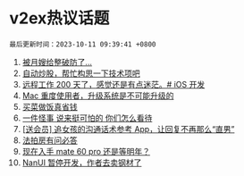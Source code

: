 # v2ex热议话题

`最后更新时间：2023-10-11 09:39:41 +0800`

1. [被月嫂给整破防了...](https://www.v2ex.com/t/980525)
1. [自动炒股，帮忙构思一下技术项吧](https://www.v2ex.com/t/980522)
1. [远程工作 200 天了，感觉还是有点迷茫。# iOS 开发](https://www.v2ex.com/t/980628)
1. [Mac 重度使用者，升级系统是不可能升级的](https://www.v2ex.com/t/980635)
1. [买菜做饭真省钱](https://www.v2ex.com/t/980625)
1. [一件怪事 说来挺可怕的 你们怎么看待](https://www.v2ex.com/t/980582)
1. [[送会员] 追女孩的沟通话术参考 App，让回复不再那么“直男”](https://www.v2ex.com/t/980605)
1. [法拍房有问必答](https://www.v2ex.com/t/980506)
1. [现在入手 mate 60 pro 还是等明年？](https://www.v2ex.com/t/980711)
1. [NanUI 暂停开发，作者去卖钢材了](https://www.v2ex.com/t/980517)


